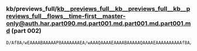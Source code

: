 ### kb/previews_full/kb__previews_full__kb__previews_full__kb__previews_full__flows__time-first__master-only@auth.har.part090.md.part001.md.part001.md.part001.md (part 002)

```md
D/Af8A/wEAAAABAAAAAP8AAAAAAAEA/wAAAQAAAAEAAAABAAAAAQAAAAEAAAAAAAAAAf8A/wEAAAABAAD/AQAAAAEAAAABAAAAAQAAAAEAAAAA/wABAQAAAAEAAAAA/wAAAAAAAAH/AAABAAAAAAAA
```

```
